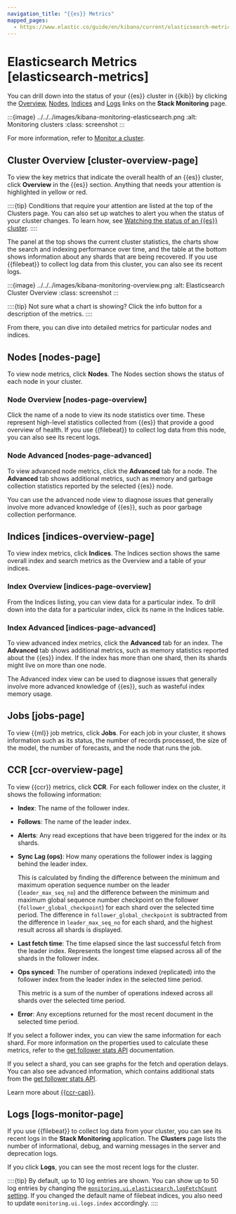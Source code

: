 ```yaml
---
navigation_title: "{{es}} Metrics"
mapped_pages:
  - https://www.elastic.co/guide/en/kibana/current/elasticsearch-metrics.html
---
```




# Elasticsearch Metrics [elasticsearch-metrics]


You can drill down into the status of your {{es}} cluster in {{kib}} by clicking the [Overview](#cluster-overview-page), [Nodes](#nodes-page), [Indices](#indices-overview-page) and [Logs](#logs-monitor-page) links on the **Stack Monitoring** page.

:::{image} ../../../images/kibana-monitoring-elasticsearch.png
:alt: Monitoring clusters
:class: screenshot
:::

For more information, refer to [Monitor a cluster](../../monitor.md).


## Cluster Overview [cluster-overview-page]

To view the key metrics that indicate the overall health of an {{es}} cluster, click **Overview** in the {{es}} section. Anything that needs your attention is highlighted in yellow or red.

::::{tip}
Conditions that require your attention are listed at the top of the Clusters page. You can also set up watches to alert you when the status of your cluster changes. To learn how, see [Watching the status of an {{es}} cluster](../../../explore-analyze/alerts/watcher/watch-cluster-status.md).
::::


The panel at the top shows the current cluster statistics, the charts show the search and indexing performance over time, and the table at the bottom shows information about any shards that are being recovered. If you use {{filebeat}} to collect log data from this cluster, you can also see its recent logs.

:::{image} ../../../images/kibana-monitoring-overview.png
:alt: Elasticsearch Cluster Overview
:class: screenshot
:::

::::{tip}
Not sure what a chart is showing? Click the info button for a description of the metrics.
::::


From there, you can dive into detailed metrics for particular nodes and indices.


## Nodes [nodes-page]

To view node metrics, click **Nodes**. The Nodes section shows the status of each node in your cluster.


### Node Overview [nodes-page-overview]

Click the name of a node to view its node statistics over time. These represent high-level statistics collected from {{es}} that provide a good overview of health. If you use {{filebeat}} to collect log data from this node, you can also see its recent logs.


### Node Advanced [nodes-page-advanced]

To view advanced node metrics, click the **Advanced** tab for a node. The **Advanced** tab shows additional metrics, such as memory and garbage collection statistics reported by the selected {{es}} node.

You can use the advanced node view to diagnose issues that generally involve more advanced knowledge of {{es}}, such as poor garbage collection performance.


## Indices [indices-overview-page]

To view index metrics, click **Indices**. The Indices section shows the same overall index and search metrics as the Overview and a table of your indices.


### Index Overview [indices-page-overview]

From the Indices listing, you can view data for a particular index. To drill down into the data for a particular index, click its name in the Indices table.


### Index Advanced [indices-page-advanced]

To view advanced index metrics, click the **Advanced** tab for an index. The **Advanced**  tab shows additional metrics, such as memory statistics reported about the {{es}} index. If the index has more than one shard, then its shards might live on more than one node.

The Advanced index view can be used to diagnose issues that generally involve more advanced knowledge of {{es}}, such as wasteful index memory usage.


## Jobs [jobs-page]

To view {{ml}} job metrics, click **Jobs**. For each job in your cluster, it shows information such as its status, the number of records processed, the size of the model, the number of forecasts, and the node that runs the job.


## CCR [ccr-overview-page]

To view {{ccr}} metrics, click **CCR**. For each follower index on the cluster, it shows the following information:

* **Index**: The name of the follower index.
* **Follows**: The name of the leader index.
* **Alerts**: Any read exceptions that have been triggered for the index or its shards.
* **Sync Lag (ops)**: How many operations the follower index is lagging behind the leader index.

    This is calculated by finding the difference between the minimum and maximum operation sequence number on the leader (`leader_max_seq_no`) and the difference between the minimum and maximum global sequence number checkpoint on the follower (`follower_global_checkpoint`) for each shard over the selected time period. The difference in `follower_global_checkpoint` is subtracted from the difference in `leader_max_seq_no` for each shard, and the highest result across all shards is displayed.

* **Last fetch time**: The time elapsed since the last successful fetch from the leader index. Represents the longest time elapsed across all of the shards in the follower index.
* **Ops synced**: The number of operations indexed (replicated) into the follower index from the leader index in the selected time period.

    This metric is a sum of the number of operations indexed across all shards over the selected time period.

* **Error**: Any exceptions returned for the most recent document in the selected time period.

If you select a follower index, you can view the same information for each shard. For more information on the properties used to calculate these metrics, refer to the [get follower stats API](https://www.elastic.co/guide/en/elasticsearch/reference/current/ccr-get-follow-stats.html) documentation.

If you select a shard, you can see graphs for the fetch and operation delays. You can also see advanced information, which contains additional stats from the [get follower stats API](https://www.elastic.co/guide/en/elasticsearch/reference/current/ccr-get-follow-stats.html).

Learn more about [{{ccr-cap}}](../../tools/cross-cluster-replication.md).


## Logs [logs-monitor-page]

If you use {{filebeat}} to collect log data from your cluster, you can see its recent logs in the **Stack Monitoring** application. The **Clusters** page lists the number of informational, debug, and warning messages in the server and deprecation logs.

If you click **Logs**, you can see the most recent logs for the cluster.

::::{tip}
By default, up to 10 log entries are shown. You can show up to 50 log entries by changing the [`monitoring.ui.elasticsearch.logFetchCount` setting](https://www.elastic.co/guide/en/kibana/current/monitoring-settings-kb.html#monitoring-ui-settings). If you changed the default name of filebeat indices, you also need to update `monitoring.ui.logs.index` accordingly.
::::

